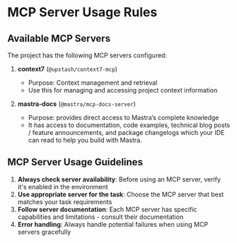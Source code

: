 # MCP Server Usage Rules

## Available MCP Servers

The project has the following MCP servers configured:

1. **context7** (`@upstash/context7-mcp`)
   - Purpose: Context management and retrieval
   - Use this for managing and accessing project context information

2. **mastra-docs** (`@mastra/mcp-docs-server`)
   - Purpose: provides direct access to Mastra’s complete knowledge
   - It has access to documentation, code examples, technical blog posts / feature announcements, and package changelogs which your IDE can read to help you build with Mastra.


## MCP Server Usage Guidelines

1. **Always check server availability**: Before using an MCP server, verify it's
   enabled in the environment
2. **Use appropriate server for the task**: Choose the MCP server that best
   matches your task requirements
3. **Follow server documentation**: Each MCP server has specific capabilities
   and limitations - consult their documentation
4. **Error handling**: Always handle potential failures when using MCP servers
   gracefully
